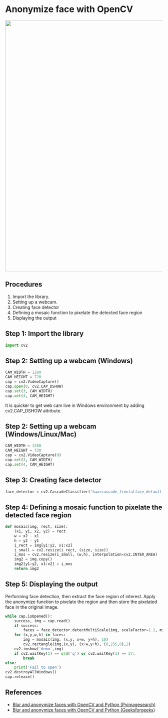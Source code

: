 # Anonymize face with OpenCV
<img src="https://user-images.githubusercontent.com/61585411/167336213-74f00f1f-ccda-4c37-acd0-18e2dc4c9a87.jpg" width=800>

## Procedures
1. Import the library.
2. Setting up a webcam.
3. Creating face detector
4. Defining a mosaic function to pixelate the detected face region
5. Displaying the output

## Step 1: Import the library
```python
import cv2
```
## Step 2: Setting up a webcam (Windows)
```python
CAM_WIDTH = 1280
CAM_HEIGHT = 720
cap = cv2.VideoCapture()
cap.open(0, cv2.CAP_DSHOW)
cap.set(3, CAM_WIDTH)
cap.set(4, CAM_HEIGHT)
```
It is quicker to get web cam live in Windows environment by adding cv2.CAP_DSHOW attribute.
## Step 2: Setting up a webcam (Windows/Linux/Mac)
```python
CAM_WIDTH = 1280
CAM_HEIGHT = 720
cap = cv2.VideoCapture(0)
cap.set(3, CAM_WIDTH)
cap.set(4, CAM_HEIGHT)
```
## Step 3: Creating face detector
```python
face_detector = cv2.CascadeClassifier('haarcascade_frontalface_default.xml')
```
## Step 4: Defining a mosaic function to pixelate the detected face region
```python
def mosaic(img, rect, size):
    (x1, y1, x2, y2) = rect
    w = x2 - x1
    h = y2 - y1
    i_rect = img[y1:y2, x1:x2]
    i_small = cv2.resize(i_rect, (size, size))
    i_mos = cv2.resize(i_small, (w,h), interpolation=cv2.INTER_AREA)
    img2 = img.copy()
    img2[y1:y2, x1:x2] = i_mos
    return img2
```
## Step 5: Displaying the output
Performing face detection, then extract the face region of interest. Apply the anonymize function to pixelate the region and then store the pixelated face in the original image.
```python
while cap.isOpened():
    success, img = cap.read()
    if success:
        faces = face_detector.detectMultiScale(img, scaleFactor=1.2, minNeighbors=5, minSize=(50,50))
    for (x,y,w,h) in faces:
        img = mosaic(img, (x,y, x+w, y+h), 10)
        cv2.rectangle(img,(x,y), (x+w,y+h), (0,255,0),2)
    cv2.imshow('demo',img)
    if cv2.waitKey(1) == ord('q') or cv2.waitKey(1) == 27:
        break
else:
    print('Fail to open')
cv2.destroyAllWindows()
cap.release()
```
## References
- [Blur and anonymize faces with OpenCV and Python (Pyimagesearch)](https://pyimagesearch.com/2020/04/06/blur-and-anonymize-faces-with-opencv-and-python/)
- [Blur and anonymize faces with OpenCV and Python (Geeksforgeeks)](https://www.geeksforgeeks.org/blur-and-anonymize-faces-with-opencv-and-python/)

